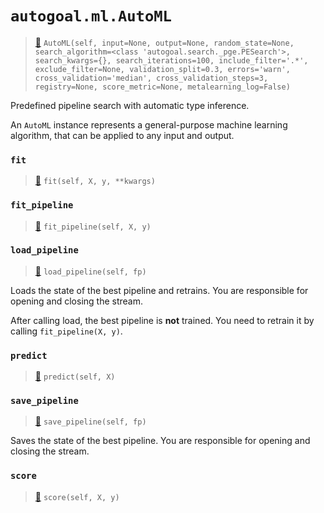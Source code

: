 # `autogoal.ml.AutoML`

> [📝](https://github.com/autogal/autogoal/blob/master/autogoal/ml/_automl.py#L28)
> `AutoML(self, input=None, output=None, random_state=None, search_algorithm=<class 'autogoal.search._pge.PESearch'>, search_kwargs={}, search_iterations=100, include_filter='.*', exclude_filter=None, validation_split=0.3, errors='warn', cross_validation='median', cross_validation_steps=3, registry=None, score_metric=None, metalearning_log=False)`

Predefined pipeline search with automatic type inference.

An `AutoML` instance represents a general-purpose machine learning
algorithm, that can be applied to any input and output.
### `fit`

> [📝](https://github.com/autogoal/autogoal/blob/master/autogoal/ml/_automl.py#L83)
> `fit(self, X, y, **kwargs)`

### `fit_pipeline`

> [📝](https://github.com/autogoal/autogoal/blob/master/autogoal/ml/_automl.py#L114)
> `fit_pipeline(self, X, y)`

### `load_pipeline`

> [📝](https://github.com/autogoal/autogoal/blob/master/autogoal/ml/_automl.py#L133)
> `load_pipeline(self, fp)`

Loads the state of the best pipeline and retrains.
You are responsible for opening and closing the stream.

After calling load, the best pipeline is **not** trained.
You need to retrain it by calling `fit_pipeline(X, y)`.
### `predict`

> [📝](https://github.com/autogoal/autogoal/blob/master/autogoal/ml/_automl.py#L193)
> `predict(self, X)`

### `save_pipeline`

> [📝](https://github.com/autogoal/autogoal/blob/master/autogoal/ml/_automl.py#L122)
> `save_pipeline(self, fp)`

Saves the state of the best pipeline.
You are responsible for opening and closing the stream.
### `score`

> [📝](https://github.com/autogoal/autogoal/blob/master/autogoal/ml/_automl.py#L145)
> `score(self, X, y)`

